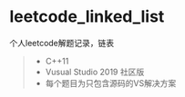 # leetcode_linked_list
个人leetcode解题记录，链表
> + C++11
> + Vusual Studio 2019 社区版
> + 每个题目为只包含源码的VS解决方案

